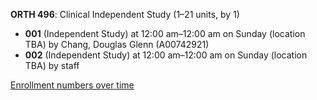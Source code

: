 **ORTH 496**: Clinical Independent Study (1–21 units, by 1)

- **001** (Independent Study) at 12:00 am–12:00 am on Sunday (location TBA) by Chang, Douglas Glenn (A00742921)
- **002** (Independent Study) at 12:00 am–12:00 am on Sunday (location TBA) by staff

[Enrollment numbers over time](./ORTH496.tsv)
